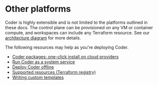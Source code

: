 # Other platforms

Coder is highly extensible and is not limited to the platforms outlined in these docs. The control plane can be provisioned on any VM or container compute, and workspaces can include any Terraform resource. See our [architecture diagram](./about/architecture.md) for more details.

The following resources may help as you're deploying Coder.

- [Coder packages: one-click install on cloud providers](https://github.com/coder/packages)
- [Run Coder as a system service](../install/packages.md)
- [Deploy Coder offline](../enterprise/offline.md)
- [Supported resources (Terraform registry)](https://registry.terraform.io)
- [Writing custom templates](../templates.md)
